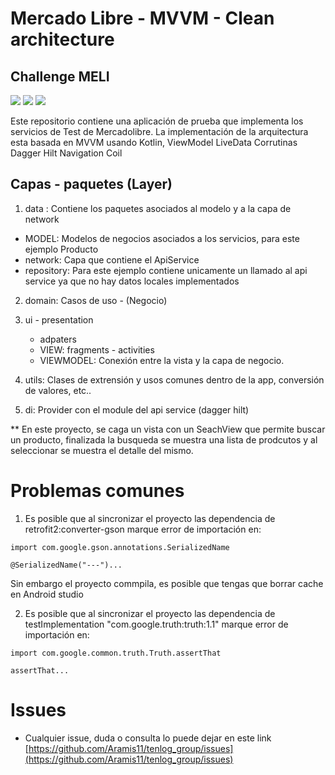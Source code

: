 # Mercado Libre - MVVM - Clean architecture
## Challenge MELI

<img src="./images/IMG_1.jpeg">
<img src="./images/IMG_2.jpeg">
<img src="./images/IMG_3.jpeg">

Este repositorio contiene una aplicación de prueba que implementa los servicios de Test de Mercadolibre. La implementación de la arquitectura esta basada en MVVM usando Kotlin,  ViewModel
LiveData
Corrutinas
Dagger Hilt
Navigation
Coil


## Capas - paquetes (Layer)

1. data : Contiene los paquetes asociados al modelo y a la capa de network
  - MODEL: Modelos de negocios asociados a los servicios, para este ejemplo Producto
  - network: Capa que contiene el ApiService
  - repository: Para este ejemplo contiene unicamente un llamado al api service ya que no hay datos locales implementados


2. domain: Casos de uso - (Negocio)

3. ui - presentation 
    - adpaters
    - VIEW: fragments - activities
    - VIEWMODEL: Conexión entre la vista y la capa de negocio.

4. utils: Clases de extrensión y usos comunes dentro de la app, conversión de valores, etc..

5. di: Provider con el module del api service (dagger hilt)
    

** En este proyecto, se caga un vista con un SeachView que permite buscar un producto, finalizada la busqueda se muestra una lista de prodcutos y al seleccionar se muestra el detalle del mismo. 

# Problemas comunes

1. Es posible que al sincronizar el proyecto las dependencia de retrofit2:converter-gson marque error de importación en:

```
import com.google.gson.annotations.SerializedName

@SerializedName("---")...

```

Sin embargo el proyecto commpila, es posible que tengas que borrar cache en Android studio


2. Es posible que al sincronizar el proyecto las dependencia de  testImplementation "com.google.truth:truth:1.1" marque error de importación en:


```
import com.google.common.truth.Truth.assertThat

assertThat...

```

# Issues

- Cualquier issue, duda o consulta lo puede dejar en este link [https://github.com/Aramis11/tenlog_group/issues](https://github.com/Aramis11/tenlog_group/issues) 
